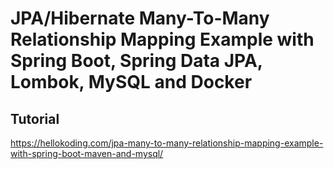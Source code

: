 # JPA/Hibernate Many-To-Many Relationship Mapping Example with Spring Boot, Spring Data JPA, Lombok, MySQL and Docker

## Tutorial

https://hellokoding.com/jpa-many-to-many-relationship-mapping-example-with-spring-boot-maven-and-mysql/
